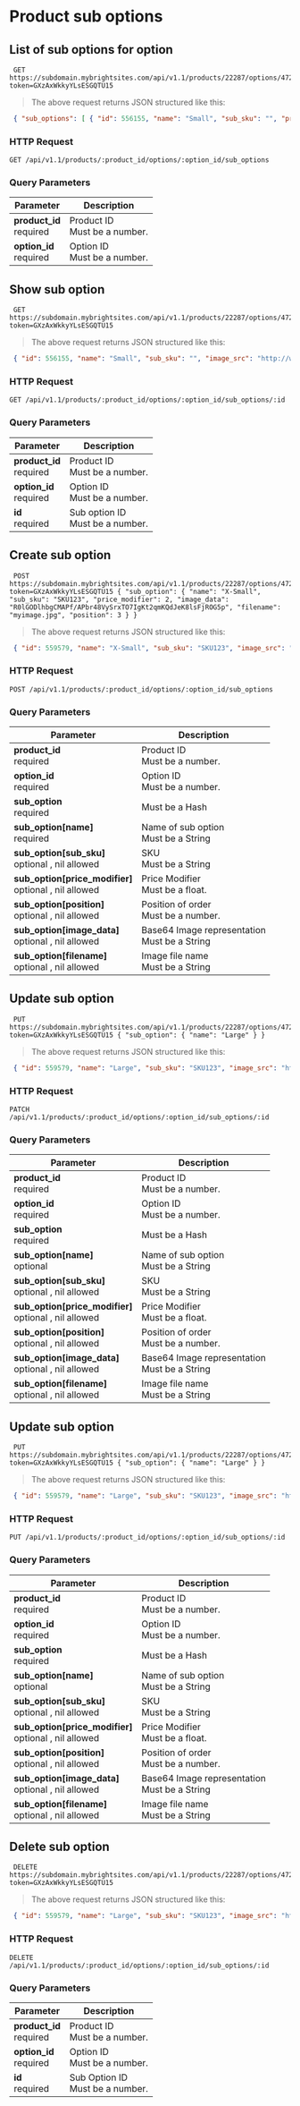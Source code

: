 #  Product sub options 

## List of sub options for option

```shell
 GET https://subdomain.mybrightsites.com/api/v1.1/products/22287/options/47204/sub_options?token=GXzAxWkkyYLsESGQTU15 
```

> The above request returns JSON structured like this:

```json
 { "sub_options": [ { "id": 556155, "name": "Small", "sub_sku": "", "price_modifier": "0.0", "position": 1 } ] } 
```

### HTTP Request

`GET /api/v1.1/products/:product_id/options/:option_id/sub_options`

### Query Parameters

Parameter | Description
--------- | -----------
<div><strong>product_id </strong></div><div> required </div> | <div>Product ID</div><div> Must be a number. </div>
<div><strong>option_id </strong></div><div> required </div> | <div>Option ID</div><div> Must be a number. </div>


## Show sub option

```shell
 GET https://subdomain.mybrightsites.com/api/v1.1/products/22287/options/47204/sub_options/1234?token=GXzAxWkkyYLsESGQTU15 
```

> The above request returns JSON structured like this:

```json
 { "id": 556155, "name": "Small", "sub_sku": "", "image_src": "http://www.imageprovider.com/image.jpg" "price_modifier": "0.0", "position": 2 } 
```

### HTTP Request

`GET /api/v1.1/products/:product_id/options/:option_id/sub_options/:id`

### Query Parameters

Parameter | Description
--------- | -----------
<div><strong>product_id </strong></div><div> required </div> | <div>Product ID</div><div> Must be a number. </div>
<div><strong>option_id </strong></div><div> required </div> | <div>Option ID</div><div> Must be a number. </div>
<div><strong>id </strong></div><div> required </div> | <div>Sub option ID</div><div> Must be a number. </div>


## Create sub option

```shell
 POST https://subdomain.mybrightsites.com/api/v1.1/products/22287/options/47204/sub_options?token=GXzAxWkkyYLsESGQTU15 { "sub_option": { "name": "X-Small", "sub_sku": "SKU123", "price_modifier": 2, "image_data": "R0lGODlhbgCMAPf/APbr48VySrxTO7IgKt2qmKQdJeK8lsFjROG5p", "filename": "myimage.jpg", "position": 3 } } 
```

> The above request returns JSON structured like this:

```json
 { "id": 559579, "name": "X-Small", "sub_sku": "SKU123", "image_src": "http://www.imageprovider.com/image.jpg" "price_modifier": "2.0", "position": 3 } 
```

### HTTP Request

`POST /api/v1.1/products/:product_id/options/:option_id/sub_options`

### Query Parameters

Parameter | Description
--------- | -----------
<div><strong>product_id </strong></div><div> required </div> | <div>Product ID</div><div> Must be a number. </div>
<div><strong>option_id </strong></div><div> required </div> | <div>Option ID</div><div> Must be a number. </div>
<div><strong>sub_option </strong></div><div> required </div> | <div> Must be a Hash </div>
<div><strong>sub_option[name] </strong></div><div> required </div> | <div>Name of sub option</div><div> Must be a String </div>
<div><strong>sub_option[sub_sku] </strong></div><div> optional , nil allowed </div> | <div>SKU</div><div> Must be a String </div>
<div><strong>sub_option[price_modifier] </strong></div><div> optional , nil allowed </div> | <div>Price Modifier</div><div> Must be a float. </div>
<div><strong>sub_option[position] </strong></div><div> optional , nil allowed </div> | <div>Position of order</div><div> Must be a number. </div>
<div><strong>sub_option[image_data] </strong></div><div> optional , nil allowed </div> | <div>Base64 Image representation</div><div> Must be a String </div>
<div><strong>sub_option[filename] </strong></div><div> optional , nil allowed </div> | <div>Image file name</div><div> Must be a String </div>


## Update sub option

```shell
 PUT https://subdomain.mybrightsites.com/api/v1.1/products/22287/options/47204/sub_options/1234?token=GXzAxWkkyYLsESGQTU15 { "sub_option": { "name": "Large" } } 
```

> The above request returns JSON structured like this:

```json
 { "id": 559579, "name": "Large", "sub_sku": "SKU123", "image_src": "http://www.imageprovider.com/image.jpg" "price_modifier": "2.0", "position": 3 } 
```

### HTTP Request

`PATCH /api/v1.1/products/:product_id/options/:option_id/sub_options/:id`

### Query Parameters

Parameter | Description
--------- | -----------
<div><strong>product_id </strong></div><div> required </div> | <div>Product ID</div><div> Must be a number. </div>
<div><strong>option_id </strong></div><div> required </div> | <div>Option ID</div><div> Must be a number. </div>
<div><strong>sub_option </strong></div><div> required </div> | <div> Must be a Hash </div>
<div><strong>sub_option[name] </strong></div><div> optional </div> | <div>Name of sub option</div><div> Must be a String </div>
<div><strong>sub_option[sub_sku] </strong></div><div> optional , nil allowed </div> | <div>SKU</div><div> Must be a String </div>
<div><strong>sub_option[price_modifier] </strong></div><div> optional , nil allowed </div> | <div>Price Modifier</div><div> Must be a float. </div>
<div><strong>sub_option[position] </strong></div><div> optional , nil allowed </div> | <div>Position of order</div><div> Must be a number. </div>
<div><strong>sub_option[image_data] </strong></div><div> optional , nil allowed </div> | <div>Base64 Image representation</div><div> Must be a String </div>
<div><strong>sub_option[filename] </strong></div><div> optional , nil allowed </div> | <div>Image file name</div><div> Must be a String </div>


## Update sub option

```shell
 PUT https://subdomain.mybrightsites.com/api/v1.1/products/22287/options/47204/sub_options/1234?token=GXzAxWkkyYLsESGQTU15 { "sub_option": { "name": "Large" } } 
```

> The above request returns JSON structured like this:

```json
 { "id": 559579, "name": "Large", "sub_sku": "SKU123", "image_src": "http://www.imageprovider.com/image.jpg" "price_modifier": "2.0", "position": 3 } 
```

### HTTP Request

`PUT /api/v1.1/products/:product_id/options/:option_id/sub_options/:id`

### Query Parameters

Parameter | Description
--------- | -----------
<div><strong>product_id </strong></div><div> required </div> | <div>Product ID</div><div> Must be a number. </div>
<div><strong>option_id </strong></div><div> required </div> | <div>Option ID</div><div> Must be a number. </div>
<div><strong>sub_option </strong></div><div> required </div> | <div> Must be a Hash </div>
<div><strong>sub_option[name] </strong></div><div> optional </div> | <div>Name of sub option</div><div> Must be a String </div>
<div><strong>sub_option[sub_sku] </strong></div><div> optional , nil allowed </div> | <div>SKU</div><div> Must be a String </div>
<div><strong>sub_option[price_modifier] </strong></div><div> optional , nil allowed </div> | <div>Price Modifier</div><div> Must be a float. </div>
<div><strong>sub_option[position] </strong></div><div> optional , nil allowed </div> | <div>Position of order</div><div> Must be a number. </div>
<div><strong>sub_option[image_data] </strong></div><div> optional , nil allowed </div> | <div>Base64 Image representation</div><div> Must be a String </div>
<div><strong>sub_option[filename] </strong></div><div> optional , nil allowed </div> | <div>Image file name</div><div> Must be a String </div>


## Delete sub option

```shell
 DELETE https://subdomain.mybrightsites.com/api/v1.1/products/22287/options/47204/sub_options/559579?token=GXzAxWkkyYLsESGQTU15 
```

> The above request returns JSON structured like this:

```json
 { "id": 559579, "name": "Large", "sub_sku": "SKU123", "image_src": "http://www.imageprovider.com/image.jpg" "price_modifier": "2.0" "position": 3 } 
```

### HTTP Request

`DELETE /api/v1.1/products/:product_id/options/:option_id/sub_options/:id`

### Query Parameters

Parameter | Description
--------- | -----------
<div><strong>product_id </strong></div><div> required </div> | <div>Product ID</div><div> Must be a number. </div>
<div><strong>option_id </strong></div><div> required </div> | <div>Option ID</div><div> Must be a number. </div>
<div><strong>id </strong></div><div> required </div> | <div>Sub Option ID</div><div> Must be a number. </div>


